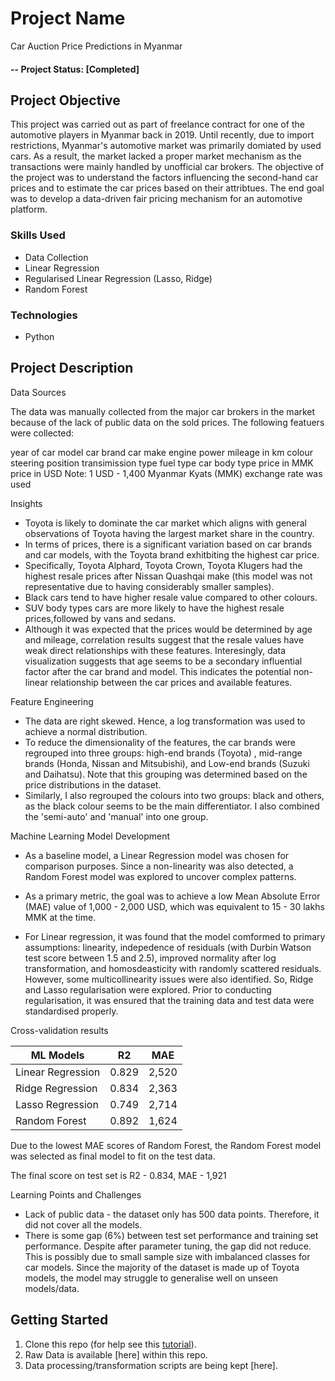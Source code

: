 # Project Name
Car Auction Price Predictions in Myanmar

#### -- Project Status: [Completed]

## Project Objective
This project was carried out as part of freelance contract for one of the automotive players in Myanmar back in 2019. Until recently, due to import restrictions, Myanmar's automotive market was primarily domiated by used cars. As a result, the market lacked a proper market mechanism as the transactions were mainly handled by unofficial car brokers. The objective of the project was to understand the factors influencing the second-hand car prices and to estimate the car prices based on their attribtues. The end goal was to develop a data-driven fair pricing mechanism for an automotive platform.

### Skills Used
* Data Collection
* Linear Regression
* Regularised Linear Regression (Lasso, Ridge)
* Random Forest

### Technologies
* Python 

## Project Description
Data Sources

The data was manually collected from the major car brokers in the market because of the lack of public data on the sold prices. The following featuers were collected:

year of car model
car brand
car make
engine power
mileage in km
colour
steering position
transimission type
fuel type
car body type
price in MMK
price in USD
Note: 1 USD - 1,400 Myanmar Kyats (MMK) exchange rate was used

Insights 

- Toyota is likely to dominate the car market which aligns with general observations of Toyota having the largest market share in the country.
- In terms of prices, there is a significant variation based on car brands and car models, with the Toyota brand exhitbiting the highest car price.
- Specifically, Toyota Alphard, Toyota Crown, Toyota Klugers had the highest resale prices after Nissan Quashqai make (this model was not representative due to having considerably smaller samples).
- Black cars tend to have higher resale value compared to other colours.
- SUV body types cars are more likely to have the highest resale prices,followed by vans and sedans.
- Although it was expected that the prices would be determined by age and mileage, correlation results suggest that the resale values have weak direct relationships with these features. Interesingly, data visualization suggests that age seems to be a secondary influential factor after the car brand and model. This indicates the potential non-linear relationship between the car prices and available features.
  
Feature Engineering

- The data are right skewed. Hence, a log transformation was used to achieve a normal distribution.
- To reduce the dimensionality of the features, the car brands were regrouped into three groups: high-end brands (Toyota) , mid-range brands (Honda, Nissan and Mitsubishi), and Low-end brands (Suzuki and Daihatsu). Note that this grouping was determined based on the price distributions in the dataset.
- Similarly, I also regrouped the colours into two groups: black and others, as the black colour seems to be the main differentiator. I also combined the 'semi-auto' and 'manual' into one group.

Machine Learning Model Development

- As a baseline model, a Linear Regression model was chosen for comparison purposes. Since a non-linearity was also detected, a Random Forest model was explored to uncover complex patterns.

- As a primary metric, the goal was to achieve a low Mean Absolute Error (MAE) value of 1,000 - 2,000 USD, which was equivalent to 15 - 30 lakhs MMK at the time.

- For Linear regression, it was found that the model comformed to primary assumptions: linearity, indepedence of residuals (with Durbin Watson test score between 1.5 and 2.5), improved normality after log transformation, and homosdeasticity with randomly scattered residuals. However, some multicollinearity issues were also identified. So, Ridge and Lasso regularisation were explored. Prior to conducting regularisation, it was ensured that the training data and test data were standardised properly.

Cross-validation results

| ML Models        | R2    | MAE  |
|------------------|-------|------|
| Linear Regression| 0.829 | 2,520|
| Ridge Regression | 0.834 | 2,363|
| Lasso Regression | 0.749 | 2,714|
| Random Forest    | 0.892 | 1,624|

Due to the lowest MAE scores of Random Forest, the Random Forest model was selected as final model to fit on the test data.

The final score on test set is R2 - 0.834, MAE - 1,921

Learning Points and Challenges

- Lack of public data - the dataset only has 500 data points. Therefore, it did not cover all the models.
- There is some gap (6%) between test set performance and training set performance. Despite after parameter tuning, the gap did not reduce. This is possibly due to small sample size with imbalanced classes for car models. Since the majority of the dataset is made up of Toyota models, the model may struggle to generalise well on unseen models/data.

## Getting Started

1. Clone this repo (for help see this [tutorial](https://help.github.com/articles/cloning-a-repository/)).
2. Raw Data is available [here] within this repo.    
3. Data processing/transformation scripts are being kept [here].
